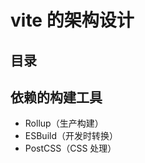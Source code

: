 
# vite 的架构设计



## 目录
<!-- toc -->
 ## 依赖的构建工具 

- Rollup（生产构建）
- ESBuild（开发时转换）
- PostCSS（CSS 处理）

